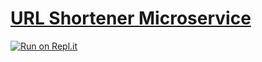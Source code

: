 # [URL Shortener Microservice](https://www.freecodecamp.org/learn/back-end-development-and-apis/back-end-development-and-apis-projects/url-shortener-microservice)
[![Run on Repl.it](https://repl.it/badge/github/freeCodeCamp/boilerplate-npm)](https://fcc-be-develop-api-url-shortener.gbaswath.repl.co)

